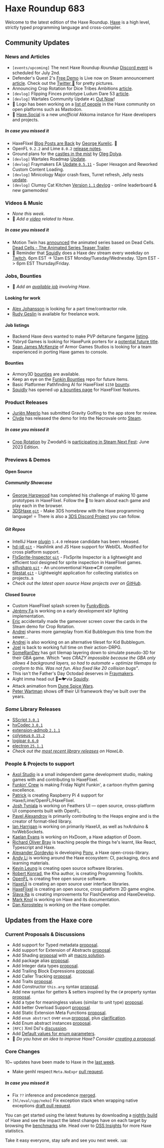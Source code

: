 [_template]: ../templates/roundup.html
[date]: / "2023-06-22 10:00:00"
[modified]: / "2023-06-22 10:34:00"
[published]: / "2023-06-22 11:59:00"
[description]: / "The latest news covering the Haxe community, featuring upcoming talks, the latest HaxeLib releases, game previews and lots more!"
[author]: https://twitter.com/teormech "Alexander Hohlov"
[contributor]: https://twitter.com/skial "Skial"


# Haxe Roundup 683

Welcome to the latest edition of the Haxe Roundup. [Haxe](http://haxe.org/?ref=haxe.io) is a high level, strictly typed programming language and cross-compiler.

## Community Updates

### News and Articles

- `[events/upcoming]` The next Haxe Roundup _Roundup_ [Discord event](https://discord.com/events/162395145352904705/1120415504557932624) is scheduled for July 2nd.
- Defender's Quest 2's [Free Demo](https://store.steampowered.com/app/252190/Defenders_Quest_2_Mists_of_Ruin/?ref=haxe.io) is Live now on Steam announcement [article](https://www.fortressofdoors.com/defenders-quest-2s-free-demo-is-live-now-on-steam/). Check out the [Twitter :thread:](https://twitter.com/larsiusprime/status/1670838472838463505) for pretty pictures.
- Announcing Crop Rotation for Dice Tribes Ambitions [article](https://store.steampowered.com/news/app/1965800/view/6488045762513546727).
- `[devlog]` Flipping Finces prototype Ludum Dare 53 [article](https://aeveis.tumblr.com/post/720250001162436609/this-was-a-game-i-made-for-ludum-dare-53-back-at).
- `[devlog]` Wartales Community Update `#1` [Out Now](https://store.steampowered.com/news/app/1527950/view/6297768677842848574)!
- :pushpin: Logo has been working on a [list of people](https://gist.github.com/logo4poop/fadba8956b7196d61a865e8f47cffe43) in the Haxe community on open platforms such as Mastodon.
- :pushpin: [Haxe.Social](https://haxe.social/) is a new _unofficial_ Akkoma instance for Haxe developers and projects.

##### _In case you missed it_

- HaxeFlixel [Blog Posts are Back](https://haxeflixel.com/blog/15-Blog-posts-are-back/) by [George Kurelic](https://twitter.com/Geokureli). :tada:
- OpenFL `9.2.2` and Lime `8.0.2` [release notes](https://community.openfl.org/t/openfl-9-2-2-and-lime-8-0-2-release/13723?u=skial.bainn).
- Ground plans for the [castles in the mist](https://www.patreon.com/posts/84562745) by [Oleg Dolya](https://twitter.com/watawatabou/status/1669001012202336263).
- `[devlog]` Wartales Roadmap [Update](https://store.steampowered.com/news/app/1527950/view/3701442764491054343).
- `[devlog]` Fraymakers EA [Update `0.5.11`](https://store.steampowered.com/news/app/1420350/view/3654154968399482997) - Super Hexagon and Reworked Custom Content Loading.
- `[devlog]` Minicology Major crash fixes, Turret refresh, Jelly nests [update](https://store.steampowered.com/news/app/1471700/view/3649651368762365605).
- `[devlog]` Clumsy Cat Kitchen [Version `1.1` devlog](https://themysticsword.itch.io/clumsy-cat-kitchen/devlog/541176/version-11-online-leaderboard-new-gamemodes) - online leaderboard & new gamemodes!

### Videos & Music

- _None this week._
- :memo: _Add a [video](https://github.com/skial/haxe.io/labels/video) related to Haxe_.

##### _In case you missed it_

- Motion Twin has [announced](https://twitter.com/motiontwin/status/1668982072797454338) the animated series based on Dead Cells. [Dead Cells - The Animated Series Teaser Trailer](https://www.youtube.com/watch?v=LMVH49-VUOc).
- :pushpin: Reminder that [Squidly](https://twitter.com/squuuidly) does a Haxe dev stream every weekday on [Twitch](https://www.twitch.tv/squuuidly). 6pm EST -> 12am EST Monday/Tuesday/Wednesday. 12pm EST -> 6pm EST Thursday/Friday.

### Jobs, Bounties

- :memo: _Add an [available job](https://github.com/skial/haxe.io/labels/jobs) involving Haxe_.

#### Looking for work

- [Alex Johansson](https://twitter.com/alexvscoding/status/1621139055282126849) is looking for a part time/contractor role.
- [Rudy Geslin](https://github.com/kLabz) is available for freelance work.

#### Job listings

- Backend Haxe devs wanted to make PVP deltarune fangame [listing](https://community.haxe.org/t/paid-work-looking-for-backend-haxe-developpers-to-make-a-pvp-deltarune-fangame-positions-open/3902?u=skial).
- Ysbryd Games is looking for HaxePunk porters for a [potential future title](https://community.haxe.org/t/ysbryd-games-is-looking-for-haxepunk-porters-for-a-potential-future-title/3894?u=skial).
- [Sean James McKenzie](https://twitter.com/baconandgames/status/1620835229937307653) of Armor Games Studios is looking for a team experienced in porting Haxe games to console.

#### Bounties

- Armory3D [bounties](https://github.com/armory3d/armory/labels/bounty) are available.
- Keep an eye on the [Funkin Bounties](https://github.com/FunkinCrew/funkinBounties) repo for future items.
- Basic Platformer Pathfinding AI for HaxeFlixel `$150` [bounty](https://github.com/chosencharacters/squidBounties/issues/5).
- [Squidly](https://twitter.com/squuuidly/status/1243925472121151488) has opened up [a bounties page](https://github.com/chosencharacters/squidBounties) for HaxeFlixel features.

### Product Releases

- [Juriën Meerlo](https://twitter.com/codescapade/status/1670461248515854336) has submitted Gravity Golfing to the app store for review.
- [Clyde](https://twitter.com/clydegamedev/status/1670705296824766464) has released the demo for Into the Necrovale onto [Steam](https://store.steampowered.com/app/1717090/Into_the_Necrovale/).

##### _In case you missed it_

- [Crop Rotation](https://store.steampowered.com/app/2348090/Crop_Rotation/) by ZwodahS is [participating in Steam Next Fest](https://twitter.com/ZwodahS/status/1668602515460624384): June 2023 Edition.

### Previews & Demos

#### Open Source

##### Community Showcase

- [George Harpwood](https://twitter.com/GeorgeHarpwood/status/1670188058241540097) has completed his challenge of making 10 game prototypes in HaxeFlixel. Follow the :thread: to learn about each game and play each in the browser.
- [3DSHaxe `git`](https://github.com/Krismowo/3DSHaxe) - Make 3DS homebrew with the Haxe programming language! :star: There is also a [3DS Discord Project](https://discord.com/channels/162395145352904705/1119775060266332251/1119775060266332251) you can follow.


##### _Git Repos_

- IntelliJ Haxe [plugin](https://github.com/HaxeFoundation/intellij-haxe/releases/tag/pre-release%2F202306191841) `1.4.0` release candidate has been released.
- [hd-idl `git`](https://github.com/onehundredfeet/hl-idl) - Hashlink and JS Haxe support for WebIDL. Modified for cross platform support.
- [FlxSprite-Inspector `git`](https://github.com/harpwood/FlxSprite-Inspector) - FlxSprite Inspector is a lightweight and efficient tool designed for sprite inspection in HaxeFlixel games.
- [sillysharp `git`](https://github.com/YAL-Haxe/sillysharp) - An unconventional Haxe➜C# compiler.
- [filestat `git`](https://github.com/DarkJoij/filestat) - Lightweight application for collecting statistics on projects..s
- _Check out the latest open source Haxe projects over on [GitHub][latest github]_.

#### Closed Source

- Custom HaxeFlixel splash screen by [FunkyBirds](https://twitter.com/FunkyBirds/status/1637877372689981462).
- [Jérémy Fa](https://twitter.com/jeremyfaivre/status/1669995215963160576) is working on a early development `WIP` lighting implementation.
- [Eric](https://twitter.com/ZwodahS/status/1670066777190195200) accidentally made the gameover screen cover the cards in the Steam demo for Crop Rotation.
- [Andrej](https://twitter.com/ohsat_games/status/1670148677766205442) shares more gameplay from Kid Bubblegum this time from the sewer...
- [Andrej](https://twitter.com/ohsat_games/status/1671694530389712896?) is also working on an alternative tileset for Kid Bubblegum.
- [Joel](https://twitter.com/joelgervasi/status/1670184880439697409) is back to working full time on their action-DRPG.
- [SomeRanDev](https://twitter.com/SomeRanDev/status/1670199583824130048) has got tilemap layering down to simulate pseudo-3D for their GBA game. Which _"was CRAZY impossible because the GBA only allows 4 background layers, so had to automate + optimize tilemaps to conform to this. Was not fun. Also fixed like 20 collision bugs"_.
- This isn't the Father's Day Octodad deserves in [Fraymakers](https://twitter.com/FraymakersGame/status/1670532779657035776).
- Aight imma head out 🚪⬅️🐦via [Squidly](https://twitter.com/squuuidly/status/1671197858672914438).
- Attack animation from [Dune Spice Wars](https://twitter.com/DuneSpiceWars/status/1669722879968067584).
- [Peter Wartman](https://twitter.com/Peter_Wartman/status/1669819933830594566) shows off their UI framework they've built over the years.


### _Some_ Library Releases

- [SScript `3.0.1`](https://lib.haxe.org/p/SScript)
- [hxCodec `3.0.1`](https://lib.haxe.org/p/hxCodec)
- [extension-admob `2.1.1`](https://lib.haxe.org/p/extension-admob)
- [colyseus `0.15.2`](https://lib.haxe.org/p/colyseus)
- [logipar `0.6.0`](https://lib.haxe.org/p/logipar)
- [electron `25.1.1`](https://lib.haxe.org/p/electron)
- _Check out the [most recent library releases](https://lib.haxe.org/recent/) on HaxeLib_.

### People & Projects to support

- [Axol Studio](https://axolstudio.com/) is a small independent game development studio, making games with and contributing to HaxeFlixel.
- [Funkin' Crew](https://ninja-muffin24.itch.io/funkin) is making Friday Night Funkin', a cartoon rhythm gaming excellence.
- [Patrick](https://www.patreon.com/gepatto) is creating Raspberry Pi 4 support for Haxe/Lime/OpenFL/HaxeFlixel.
- [Josh Tynjala](https://github.com/sponsors/joshtynjala) is working on Feathers UI — open source, cross-platform UI components built with OpenFL.
- [Pavel Alexandrov](https://ko-fi.com/yanrishatum) is primarily contributing to the Heaps engine and is the creator of format-tiled library.
- [Ian Harrigan](https://github.com/sponsors/ianharrigan) is working on primarily HaxeUI, as well as hxArduino & hxWebSockets.
- [Kaelan Evans](https://github.com/sponsors/kevansevans) is working on HxDoom, a Haxe adaption of Doom.
- [Richard Oliver Bray](https://ko-fi.com/richardoliverbray) is teaching people the things he's learnt, like React, Typescript and Haxe.
- [Alexander Gordeyko](https://www.patreon.com/axgord) is developing [Pony](https://github.com/AxGord/Pony), a Haxe open-cross-library.
- [Andy Li](https://github.com/users/andyli/sponsorship) is working around the Haxe ecosystem: CI, packaging, docs and learning materials.
- [Kevin Leung](https://www.patreon.com/kevinresol) is creating open source software libraries.
- [Robert Konrad](https://www.patreon.com/RobDangerous), the Kha author, is creating Programming Toolkits.
- [OpenFL](https://www.patreon.com/openfl) is creating free open source software.
- [HaxeUI](https://www.patreon.com/haxeui) is creating an open source user interface libraries.
- [HaxeFlixel](https://www.patreon.com/haxeflixel) is creating an open source, cross platform 2D game engine.
- [Slava Ra](https://www.patreon.com/slavara) is creating improvements for FlashDevelop and HaxeDevelop.
- [Mark Knol](https://www.patreon.com/markknol) is working on Haxe and its documentation.
- [Dan Korostelev](https://www.patreon.com/nadako) is working on the Haxe compiler.

## Updates from the Haxe core

### Current Proposals & Discussions

- Add support for Typed metadata [proposal](https://github.com/HaxeFoundation/haxe-evolution/pull/111).
- Add support for Extension of Abstracts [proposal](https://github.com/HaxeFoundation/haxe-evolution/pull/109).
- Add Shading [proposal](https://github.com/HaxeFoundation/haxe-evolution/pull/108) with alt [macro solution](https://github.com/HaxeFoundation/haxe-evolution/pull/108#issuecomment-1500970329).
- Add package alias [proposal](https://github.com/HaxeFoundation/haxe-evolution/pull/105).
- Add Integer data types [proposal](https://github.com/HaxeFoundation/haxe-evolution/pull/101).
- Add Trailing Block Expressions [proposal](https://github.com/HaxeFoundation/haxe-evolution/pull/100).
- Add Caller Tracking [proposal](https://github.com/HaxeFoundation/haxe-evolution/pull/99).
- Add Traits [proposal](https://github.com/HaxeFoundation/haxe-evolution/pull/98).
- Add Constructor `this.arg` syntax [proposal](https://github.com/HaxeFoundation/haxe-evolution/pull/97).
- Add new syntax for getters & setters inspired by the `C#` property syntax [proposal](https://github.com/HaxeFoundation/haxe-evolution/pull/96).
- Add a type for meaningless values (similar to unit type) [proposal](https://github.com/HaxeFoundation/haxe-evolution/pull/95).
- Add better Overload Support [proposal](https://github.com/HaxeFoundation/haxe-evolution/pull/93).
- Add Static Extension Meta Functions [proposal](https://github.com/HaxeFoundation/haxe-evolution/pull/91).
- Add `enum abstract` over `enum` [proposal](https://github.com/HaxeFoundation/haxe-evolution/pull/87), plus [clarification](https://github.com/HaxeFoundation/haxe-evolution/pull/87#issuecomment-935339089).
- Add Enum abstract instances [proposal](https://github.com/HaxeFoundation/haxe-evolution/pull/86).
- `[RFC]` Xml Dsl's [discussion](https://github.com/HaxeFoundation/haxe-evolution/issues/60).
- Add [Default values for enum parameters](https://github.com/HaxeFoundation/haxe-evolution/issues/27).
- :memo: _Do you have an idea to improve Haxe? Consider [creating a proposal]._

### Core Changes

10~ updates have been made to Haxe in the [last week][last week newurl].

- Make genhl respect `Meta.NoExpr` [pull request](https://github.com/HaxeFoundation/haxe/pull/11257).

##### _In case you missed it_

- Fix `??` inference and precedence [merged](https://github.com/HaxeFoundation/haxe/pull/11252).
- `[hl/eval/cpp/neko]` Fix exception stack when wrapping native exceptions [draft pull request](https://github.com/HaxeFoundation/haxe/pull/11249).

You can get started using the latest features by downloading a [nightly build] of Haxe and see the impact the latest changes have on each target by browsing the [benchmarks] site. Head over to [OSS Insights](https://ossinsight.io/analyze/HaxeFoundation/haxe#overview) for more Haxe statistics.

Take it easy everyone, stay safe and see you next week. :ua:

[benchmarks]: https://benchs.haxe.org/
[nightly build]: http://build.haxe.org
[creating a proposal]: https://github.com/HaxeFoundation/haxe-evolution
[last week]: https://github.com/search?q=closed:2023-06-15..2023-06-22+org:haxefoundation+is:closed&type=issues
[last week newurl]: https://github.com/search?q=updated:%3E2023-06-15+org:haxefoundation&type=issues
[latest github]: https://github.com/search?o=desc&q=created:%22%3E+2023-06-15%22+language:Haxe&s=updated&type=Repositories
[lang ranking]: https://ossinsight.io/collections/programming-language/
[insights]: https://ossinsight.io/analyze/HaxeFoundation/haxe#overview
[Haxe Discord]: https://discordapp.com/invite/0uEuWH3spjck73Lo
[Armory Discord]: https://discord.com/invite/7jDud8R3dE
[OpenFL Discord]: https://discordapp.com/invite/tDgq8EE
[FeathersUI Discord]: https://discord.com/invite/SnJBC53
[Deepnight Discord]: https://discord.gg/xRMdA4er
